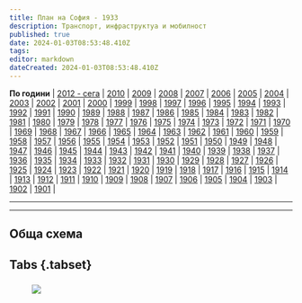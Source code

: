 ```yaml
---
title: План на София - 1933
description: Транспорт, инфраструктуа и мобилност
published: true
date: 2024-01-03T08:53:48.410Z
tags: 
editor: markdown
dateCreated: 2024-01-03T08:53:48.410Z
---
```


**По години** | [2012 - сега](/bg/maps-and-schemes) | [2010](/bg/maps-and-schemes/2010) | [2009](/bg/maps-and-schemes/2009) | [2008](/bg/maps-and-schemes/2008) | [2007](/bg/maps-and-schemes/2007) | [2006](/bg/maps-and-schemes/2006) | [2005](/bg/maps-and-schemes/2005) | [2004](/bg/maps-and-schemes/2004) | [2003](/bg/maps-and-schemes/2003) | [2002](/bg/maps-and-schemes/2002) | [2001](/bg/maps-and-schemes/2001) | [2000](/bg/maps-and-schemes/2000) | [1999](/bg/maps-and-schemes/1999) | [1998](/bg/maps-and-schemes/1998) | [1997](/bg/maps-and-schemes/1997) | [1996](/bg/maps-and-schemes/1996) | [1995](/bg/maps-and-schemes/1995) | [1994](/bg/maps-and-schemes/1994) | [1993](/bg/maps-and-schemes/1993) | [1992](/bg/maps-and-schemes/1992) | [1991](/bg/maps-and-schemes/1991) | [1990](/bg/maps-and-schemes/1990) | [1989](/bg/maps-and-schemes/1989) | [1988](/bg/maps-and-schemes/1988) | [1987](/bg/maps-and-schemes/1987) | [1986](/bg/maps-and-schemes/1986) | [1985](/bg/maps-and-schemes/1985) | [1984](/bg/maps-and-schemes/1984) | [1983](/bg/maps-and-schemes/1983) | [1982](/bg/maps-and-schemes/1982) | [1981](/bg/maps-and-schemes/1981) | [1980](/bg/maps-and-schemes/1980) | [1979](/bg/maps-and-schemes/1979) | [1978](/bg/maps-and-schemes/1978) | [1977](/bg/maps-and-schemes/1977) | [1976](/bg/maps-and-schemes/1976) | [1975](/bg/maps-and-schemes/1975) | [1974](/bg/maps-and-schemes/1974) | [1973](/bg/maps-and-schemes/1973) | [1972](/bg/maps-and-schemes/1972) | [1971](/bg/maps-and-schemes/1971) | [1970](/bg/maps-and-schemes/1970) | [1969](/bg/maps-and-schemes/1969) | [1968](/bg/maps-and-schemes/1968) | [1967](/bg/maps-and-schemes/1967) | [1966](/bg/maps-and-schemes/1966) | [1965](/bg/maps-and-schemes/1965) | [1964](/bg/maps-and-schemes/1964) | [1963](/bg/maps-and-schemes/1963) | [1962](/bg/maps-and-schemes/1962) | [1961](/bg/maps-and-schemes/1961) | [1960](/bg/maps-and-schemes/1960) | [1959](/bg/maps-and-schemes/1959) | [1958](/bg/maps-and-schemes/1958) | [1957](/bg/maps-and-schemes/1957) | [1956](/bg/maps-and-schemes/1956) | [1955](/bg/maps-and-schemes/1955) | [1954](/bg/maps-and-schemes/1954) | [1953](/bg/maps-and-schemes/1953) | [1952](/bg/maps-and-schemes/1952) | [1951](/bg/maps-and-schemes/1951) | [1950](/bg/maps-and-schemes/1950) | [1949](/bg/maps-and-schemes/1949) | [1948](/bg/maps-and-schemes/1948) | [1947](/bg/maps-and-schemes/1947) | [1946](/bg/maps-and-schemes/1946) | [1945](/bg/maps-and-schemes/1945) | [1944](/bg/maps-and-schemes/1944) | [1943](/bg/maps-and-schemes/1943) | [1942](/bg/maps-and-schemes/1942) | [1941](/bg/maps-and-schemes/1941) | [1940](/bg/maps-and-schemes/1940) | [1939](/bg/maps-and-schemes/1939) | [1938](/bg/maps-and-schemes/1938) | [1937](/bg/maps-and-schemes/1937) | [1936](/bg/maps-and-schemes/1936) | [1935](/bg/maps-and-schemes/1935) | [1934](/bg/maps-and-schemes/1934) | [1933](/bg/maps-and-schemes/1933) | [1932](/bg/maps-and-schemes/1932) | [1931](/bg/maps-and-schemes/1931) | [1930](/bg/maps-and-schemes/1930) | [1929](/bg/maps-and-schemes/1929) | [1928](/bg/maps-and-schemes/1928) | [1927](/bg/maps-and-schemes/1927) | [1926](/bg/maps-and-schemes/1926) | [1925](/bg/maps-and-schemes/1925) | [1924](/bg/maps-and-schemes/1924) | [1923](/bg/maps-and-schemes/1923) | [1922](/bg/maps-and-schemes/1922) | [1921](/bg/maps-and-schemes/1921) | [1920](/bg/maps-and-schemes/1920) | [1919](/bg/maps-and-schemes/1919) | [1918](/bg/maps-and-schemes/1918) | [1917](/bg/maps-and-schemes/1917) | [1916](/bg/maps-and-schemes/1916) | [1915](/bg/maps-and-schemes/1915) | [1914](/bg/maps-and-schemes/1914) | [1913](/bg/maps-and-schemes/1913) | [1912](/bg/maps-and-schemes/1912) | [1911](/bg/maps-and-schemes/1911) | [1910](/bg/maps-and-schemes/1910) | [1909](/bg/maps-and-schemes/1909) | [1908](/bg/maps-and-schemes/1908) | [1907](/bg/maps-and-schemes/1907) | [1906](/bg/maps-and-schemes/1906) | [1905](/bg/maps-and-schemes/1905) | [1904](/bg/maps-and-schemes/1904) | [1903](/bg/maps-and-schemes/1903) | [1902](/bg/maps-and-schemes/1902) | [1901](/bg/maps-and-schemes/1901) |

---


---

##  Обща схема

## Tabs {.tabset}
### 
<figure class="zoom" onmousemove="zoom(event)" style="background-image: url(https://drive.google.com/uc?id=1CmMlCKdurQ_79O0W4EVFtKYV02q4eecy)">
  <img src="https://drive.google.com/uc?id=1CmMlCKdurQ_79O0W4EVFtKYV02q4eecy"/>
</figure>
